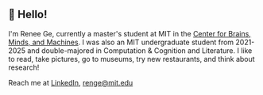 ## 🌱 Hello!

I'm Renee Ge, currently a master's student at MIT in the [Center for Brains, Minds, and Machines](https://cbmm.mit.edu/). I was also an MIT undergraduate student from 2021-2025 and double-majored in Computation & Cognition and Literature. I like to read, take pictures, go to museums, try new restaurants, and think about research!

Reach me at [LinkedIn](https://www.linkedin.com/in/reneege), renge@mit.edu

<!--
**reneeyge/reneeyge** is a ✨ _special_ ✨ repository because its `README.md` (this file) appears on your GitHub profile.

Here are some ideas to get you started:

- 🔭 I’m currently working on ...
- 🌱 I’m currently learning ...
- 👯 I’m looking to collaborate on ...
- 🤔 I’m looking for help with ...
- 💬 Ask me about ...
- 📫 How to reach me: ...
- 😄 Pronouns: ...
- ⚡ Fun fact: ...
-->
